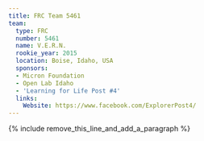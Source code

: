 ```yaml
---
title: FRC Team 5461
team:
  type: FRC
  number: 5461
  name: V.E.R.N.
  rookie_year: 2015
  location: Boise, Idaho, USA
  sponsors:
  - Micron Foundation
  - Open Lab Idaho
  - 'Learning for Life Post #4'
  links:
    Website: https://www.facebook.com/ExplorerPost4/
---
```


{% include remove_this_line_and_add_a_paragraph %}